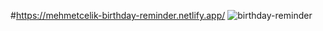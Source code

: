 #https://mehmetcelik-birthday-reminder.netlify.app/
<img src="https://media.giphy.com/media/qTLikvXCH8WaL0QNeh/giphy.gif" alt="birthday-reminder">
